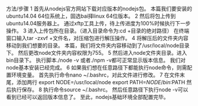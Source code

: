 方法/步骤
1
首先从nodejs官方网站下载对应版本的nodejs包。
本篇我们要安装的ubuntu14.04 64位系统上，固选bai择linux 64位版本。
2
然后将包上传到ubuntu14.04服务器上。
通过xftp工具上传，待上传进度为100%时候执行下一步操作。
3
进入上传包所在目录。（进入目录命令为:cd +目录的绝对路径）
在终端窗口输入tar -zxvf +文件名，对压缩包进行解压操作。
4
将解压后的文件夹内容移动到我们想要的目录。
本篇，我们将文件夹内容移动到了/usr/local/node目录下。
然后更改node文件夹内容权限为755。
5
然后进入node文件夹目录。进入bin目录下。
执行脚本./node -v 或者./npm -v都可正常显示版本信息。
我们对node基本安装已经完成。
6
如果我们想在任意路径下都能执行node命令，则需配置环境变量。
首先执行命令nano ~/.bashrc，对此文件进行修改。
7
在文件末尾，添加两行
export NODE=/usr/local/node
export PATH=${NODE}/bin:$PATH
然后执行保存。
8
执行命令source ~/.bashrc。
然后任意路径下执行node -v可以看到已经可以返回版本信息了。
至此，nodejs基础环境全部配置完毕。